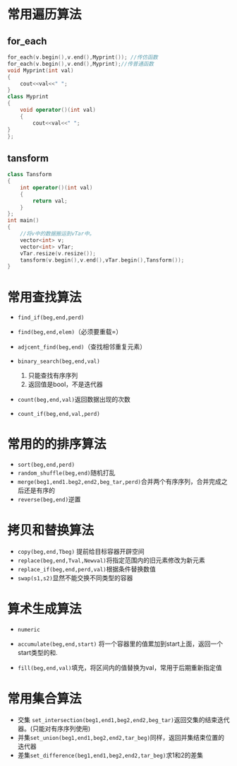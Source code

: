 # 常用遍历算法

## for_each

```c++
for_each(v.begin(),v.end(),Myprint()); //传仿函数
for_each(v.begin(),v.end(),Myprint);//传普通函数
void Myprint(int val)
{
    cout<<val<<" ";
}
class Myprint
{
    void operator()(int val)
    {
        cout<<val<<" ";
}
};
```

## tansform

```c++
class Tansform
{
    int operator()(int val)
    {
        return val;
 	}
};
int main()
{
    //将v中的数据搬运到vTar中。
    vector<int> v;
    vector<int> vTar;
    vTar.resize(v.resize());
    tansform(v.begin(),v.end(),vTar.begin(),Tansform());
}
```

# 常用查找算法

- ``find_if(beg,end,perd)``

- ``find(beg,end,elem)``（必须要重载=）

- ``adjcent_find(beg,end)``（查找相邻重复元素）
- ``binary_search(beg,end,val)``
  1. 只能查找有序序列
  2. 返回值是bool，不是迭代器
- ``count(beg,end,val)``返回数据出现的次数
- ``count_if(beg,end,val,perd)``

# 常用的的排序算法

- ``sort(beg,end,perd)``
- ``random_shuffle(beg,end)``随机打乱
- ``merge(beg1,end1.beg2,end2,beg_tar,perd)``合并两个有序序列，合并完成之后还是有序的
- ``reverse(beg,end)``逆置

# 拷贝和替换算法

- ``copy(beg,end,Tbeg)`` 提前给目标容器开辟空间
- ``replace(beg,end,Tval,Newval)``将指定范围内的旧元素修改为新元素
- ``replace_if(beg,end,perd,val)``根据条件替换数值
- ``swap(s1,s2)``显然不能交换不同类型的容器

# 算术生成算法

- ``numeric``

- ``accumulate(beg,end,start)`` 将一个容器里的值累加到start上面，返回一个start类型的和.
- ``fill(beg,end,val)``填充，将区间内的值替换为val，常用于后期重新指定值

# 常用集合算法

- 交集 ``set_intersection(beg1,end1,beg2,end2,beg_tar)``返回交集的结束迭代器。(只能对有序序列使用)
- 并集``set_union(beg1,end1,beg2,end2,tar_beg)``同样，返回并集结束位置的迭代器
- 差集``set_difference(beg1,end1,beg2,end2,tar_beg)``求1和2的差集









